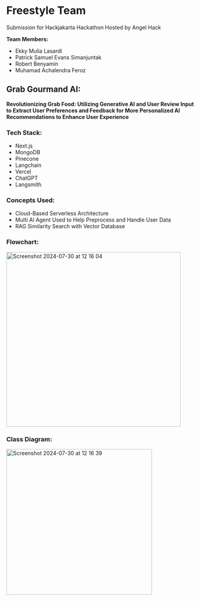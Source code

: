# Freestyle Team
Submission for Hackjakarta Hackathon Hosted by Angel Hack

**Team Members:**
- Ekky Mulia Lasardi
- Patrick Samuel Evans Simanjuntak
- Robert Benyamin
- Muhamad Achalendra Feroz

## Grab Gourmand AI:
**Revolutionizing Grab Food: Utilizing Generative AI and User Review Input to Extract User Preferences and Feedback for More Personalized AI Recommendations to Enhance User Experience**

### Tech Stack:
- Next.js
- MongoDB
- Pinecone
- Langchain
- Vercel
- ChatGPT
- Langsmith

### Concepts Used:
- Cloud-Based Serverless Architecture
- Multi AI Agent Used to Help Preprocess and Handle User Data
- RAG Similarity Search with Vector Database

### Flowchart:
<img width="460" alt="Screenshot 2024-07-30 at 12 16 04" src="https://github.com/user-attachments/assets/0453a0ee-7073-47b0-9ac0-3009e4dc022e">

### Class Diagram:
<img width="384" alt="Screenshot 2024-07-30 at 12 16 39" src="https://github.com/user-attachments/assets/e3f61c8d-0c59-467e-a0a6-f2d831a4a7b7">


